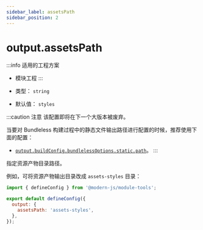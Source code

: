 ```yaml
---
sidebar_label: assetsPath
sidebar_position: 2
---
```


# output.assetsPath

:::info 适用的工程方案
* 模块工程
:::

* 类型： `string`
* 默认值： `styles`

:::caution 注意
该配置即将在下一个大版本被废弃。

当要对 Bundleless 构建过程中的静态文件输出路径进行配置的时候，推荐使用下面的配置：
* [`output.buildConfig.bundlelessOptions.static.path`](/docs/apis/config/output/build-config/bundleless-options#path-1)。
:::

指定资源产物目录路径。

例如，可将资源产物输出目录改成 `assets-styles` 目录：

```js title="modern.config.js"
import { defineConfig } from '@modern-js/module-tools';

export default defineConfig({
  output: {
    assetsPath: 'assets-styles',
  },
});
```
